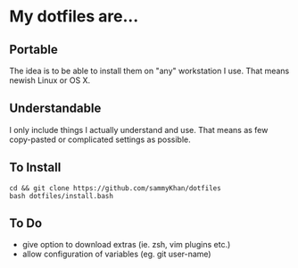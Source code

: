 # My dotfiles are...

## Portable
The idea is to be able to install them on "any" workstation I use. That means newish Linux or OS X.

## Understandable
I only include things I actually understand and use. That means as few copy-pasted or complicated settings as possible.

## To Install
```
cd && git clone https://github.com/sammyKhan/dotfiles
bash dotfiles/install.bash
```

## To Do
  * give option to download extras (ie. zsh, vim plugins etc.)
  * allow configuration of variables (eg. git user-name)

